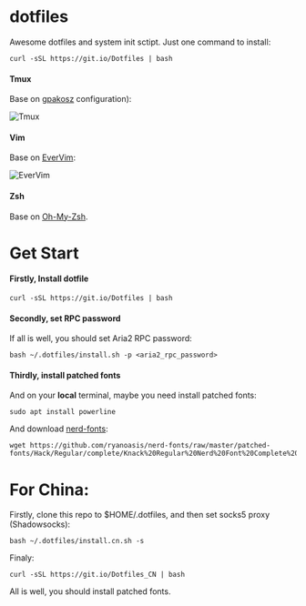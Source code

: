 # dotfiles
Awesome dotfiles and system init sctipt. Just one command to install:

```
curl -sSL https://git.io/Dotfiles | bash
```

#### Tmux
Base on [gpakosz](https://github.com/gpakosz/.tmux) configuration):

![Tmux](https://cloud.githubusercontent.com/assets/553208/19740585/85596a5a-9bbf-11e6-8aa1-7c8d9829c008.gif)

#### Vim
Base on [EverVim](https://github.com/LER0ever/EverVim):

![EverVim](https://camo.githubusercontent.com/8b29024891565c1f8af68b528dd3355744b1d2dc/687474703a2f2f692e696d6775722e636f6d2f733867613243762e706e67)

#### Zsh

Base on [Oh-My-Zsh](http://ohmyz.sh/).

# Get Start
#### Firstly, Install dotfile
```
curl -sSL https://git.io/Dotfiles | bash
```
#### Secondly, set RPC password
If all is well, you should set Aria2 RPC password:
```
bash ~/.dotfiles/install.sh -p <aria2_rpc_password>
```
#### Thirdly, install patched fonts
And on your **local** terminal, maybe you need install patched fonts:
```
sudo apt install powerline
```
And download [nerd-fonts](https://github.com/ryanoasis/nerd-fonts/):
```
wget https://github.com/ryanoasis/nerd-fonts/raw/master/patched-fonts/Hack/Regular/complete/Knack%20Regular%20Nerd%20Font%20Complete%20Mono.ttf
```

# For China:
Firstly, clone this repo to $HOME/.dotfiles, and then set socks5 proxy (Shadowsocks):
```
bash ~/.dotfiles/install.cn.sh -s
```
Finaly:
```
curl -sSL https://git.io/Dotfiles_CN | bash
```
All is well, you should install patched fonts.